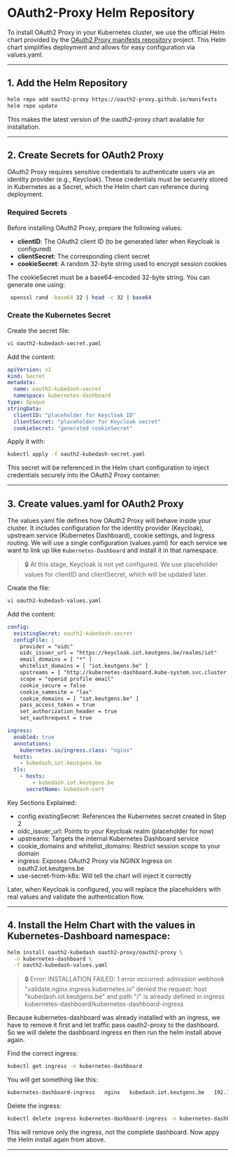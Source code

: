# OAuth2-Proxy Helm Repository
To install OAuth2 Proxy in your Kubernetes cluster, we use the official Helm chart provided by the [OAuth2 Proxy manifests repository](https://github.com/oauth2-proxy/manifests) project. This Helm chart simplifies deployment and allows for easy configuration via values.yaml.

---

## 1. Add the Helm Repository
```bash
helm repo add oauth2-proxy https://oauth2-proxy.github.io/manifests
helm repo update
```
This makes the latest version of the oauth2-proxy chart available for installation.

---

## 2. Create Secrets for OAuth2 Proxy
OAuth2 Proxy requires sensitive credentials to authenticate users via an identity provider (e.g., Keycloak). These credentials must be securely stored in Kubernetes as a Secret, which the Helm chart can reference during deployment.

### Required Secrets
Before installing OAuth2 Proxy, prepare the following values:
- **clientID**: The OAuth2 client ID (to be generated later when Keycloak is configured)
- **clientSecret**: The corresponding client secret
- **cookieSecret**: A random 32-byte string used to encrypt session cookies

The cookieSecret must be a base64-encoded 32-byte string. You can generate one using:
```bash
 openssl rand -base64 32 | head -c 32 | base64
```

### Create the Kubernetes Secret
Create the secret file:
```bash
vi oauth2-kubedash-secret.yaml
```
Add the content:
```yaml
apiVersion: v1
kind: Secret
metadata:
  name: oauth2-kubedash-secret
  namespace: kubernetes-dashboard
type: Opaque
stringData:
  clientID: "placeholder for Keycloak ID"
  clientSecret: "placeholder for Keycloak secret"
  cookieSecret: "generated cookieSecret"
```

Apply it with:
```bash
kubectl apply -f oauth2-kubedash-secret.yaml
```
This secret will be referenced in the Helm chart configuration to inject credentials securely into the OAuth2 Proxy container.

---

## 3. Create values.yaml for OAuth2 Proxy
The values.yaml file defines how OAuth2 Proxy will behave inside your cluster. It includes configuration for the identity provider (Keycloak), upstream service (Kubernetes Dashboard), cookie settings, and Ingress routing. We will use a single configuration (values.yaml) for each service we want to link up like `Kubernetes-Dashboard` and install it in that namespace.

> 🔒 At this stage, Keycloak is not yet configured. We use placeholder values for clientID and clientSecret, which will be updated later.

Create the file:
```bash
vi oauth2-kubedash-values.yaml
```
Add the content:
```yaml
config:
  existingSecret: oauth2-kubedash-secret
  configFile: |
    provider = "oidc"
    oidc_issuer_url = "https://keycloak.iot.keutgens.be/realms/iot"
    email_domains = [ "*" ]
    whitelist_domains = [ "iot.keutgens.be" ]
    upstreams = [ "http://kubernetes-dashboard.kube-system.svc.cluster.local:80" ]
    scope = "openid profile email"
    cookie_secure = false
    cookie_samesite = "lax"
    cookie_domains = [ "iot.keutgens.be" ]
    pass_access_token = true
    set_authorization_header = true
    set_xauthrequest = true

ingress:
  enabled: true
  annotations:
    kubernetes.io/ingress.class: "nginx"
  hosts:
    - kubedash.iot.keutgens.be
  tls:
    - hosts:
        - kubedash.iot.keutgens.be
      secretName: kubedash-cert
```
Key Sections Explained:
- config.existingSecret: References the Kubernetes secret created in Step 2
- oidc_issuer_url: Points to your Keycloak realm (placeholder for now)
- upstreams: Targets the internal Kubernetes Dashboard service
- cookie_domains and whitelist_domains: Restrict session scope to your domain
- ingress: Exposes OAuth2 Proxy via NGINX Ingress on oauth2.iot.keutgens.be
- use-secret-from-k8s: Will tell the chart will inject it correctly

Later, when Keycloak is configured, you will replace the placeholders with real values and validate the authentication flow.

---

## 4. Install the Helm Chart with the values in Kubernetes-Dashboard namespace:
```bash
helm install oauth2-kubedash oauth2-proxy/oauth2-proxy \
  -n kubernetes-dashboard \
  -f oauth2-kubedash-values.yaml
```
> 🔒 Error: INSTALLATION FAILED: 1 error occurred:
> admission webhook "validate.nginx.ingress.kubernetes.io" denied the request: host "kubedash.iot.keutgens.be" and path "/" is already defined in ingress kubernetes-dashboard/kubernetes-dashboard-ingress

Because kubernetes-dashboard was already installed with an ingress, we have to remove it first and let traffic pass oauth2-proxy to the dashboard. So we will delete the dashboard ingress en then run the helm install above again.

Find the correct ingress:
```bash
kubectl get ingress -n kubernetes-dashboard
```
You will get something like this:
```bash
kubernetes-dashboard-ingress   nginx   kubedash.iot.keutgens.be   192.168.50.210   80, 443   48d
```
Delete the ingress:
```bash
kubectl delete ingress kubernetes-dashboard-ingress -n kubernetes-dashboard
```
This will remove only the ingress, not the complete dashboard.
Now appy the Helm install again from above.


---



